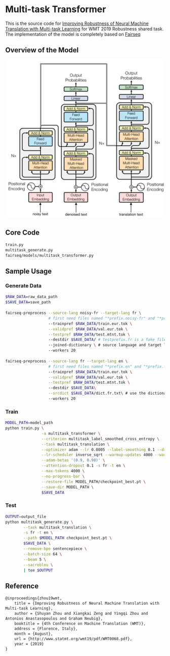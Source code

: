 # Multi-task Transformer

This is the source code for [Improving Robustness of Neural Machine Translation with Multi-task Learning](http://www.statmt.org/wmt19/pdf/WMT0068.pdf) for WMT 2019 Robustness shared task. The implementation of the model is completely based on [Fairseq](https://github.com/pytorch/fairseq)

## Overview of the Model
![the architecture](model.png)

## Core Code
```bash
train.py
multitask_generate.py
fairseq/models/multitask_transformer.py
```
## Sample Usage
### Generate Data
```bash
$RAW_DATA=raw_data_path
$SAVE_DATA=save_path

fairseq-preprocess --source-lang noisy-fr --target-lang fr \
                   # first need files named "*prefix.noisy-fr" and "*prefix.fr", each contains a collection of tokenized sentences, line by line
                   --trainpref $RAW_DATA/train.eur.tok \
                   --validpref $RAW_DATA/val.eur.tok \
                   --testpref $RAW_DATA/test.mtnt.tok \ 
                   --destdir $SAVE_DATA/ # testprefix.fr is a fake file, simply copy noisy-fr
                   --joined-dictionary \ # source language and target language will share dictionary
                   --workers 20
                   
fairseq-preprocess --source-lang fr --target-lang en \
                   # first need files named "*prefix.en" and "*prefix.fr"
                   --trainpref $RAW_DATA/train.eur.tok \
                   --validpref $RAW_DATA/val.eur.tok \
                   --testpref $RAW_DATA/test.mtnt.tok \ 
                   --destdir $SAVE_DATA\
                   --srcdict $SAVE_DATA/dict.fr.txt\ # use the dictionary generate at last step
                   --workers 20
```

### Train
```bash
MODEL_PATH=model_path
python train.py \
                -a multitask_transformer \
                --criterion multitask_label_smoothed_cross_entropy \
                --task multitask_translation \
                --optimizer adam --lr 0.0005 --label-smoothing 0.1 --dropout 0.1 --min-lr '1e-09' \
                --lr-scheduler inverse_sqrt --warmup-updates 4000 --warmup-init-lr '1e-07' \
                --adam-betas '(0.9, 0.98)' \
                --attention-dropout 0.1 -s fr -t en \
                --max-tokens 4000 \
                --no-progress-bar \
                --restore-file MODEL_PATH/checkpoint_best.pt \
                --save-dir MODEL_PATH \
                $SAVE_DATA
```

### Test
```bash
OUTPUT=output_file
python multitask_generate.py \
        --task multitask_translation \
        -s fr -t en \
        --path $MODEL_PATH checkpoint_best.pt \
        $SAVE_DATA \
        --remove-bpe sentencepiece \
        --batch-size 64 \
        --beam 5 \
        --sacrebleu \
        | tee $OUTPUT
```
## Reference
```
@inproceedings{zhou19wmt,
    title = {Improving Robustness of Neural Machine Translation with Multi-task Learning},
    author = {Shuyan Zhou and Xiangkai Zeng and Yingqi Zhou and Antonios Anastasopoulos and Graham Neubig},
    booktitle = {4th Conference on Machine Translation (WMT)},
    address = {Florence, Italy},
    month = {August},
    url = {http://www.statmt.org/wmt19/pdf/WMT0068.pdf},
    year = {2019}
}
```
